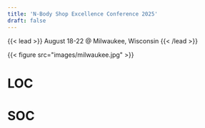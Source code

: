 ```yaml
---
title: 'N-Body Shop Excellence Conference 2025'
draft: false
---
```

{{< lead >}}
August 18-22 @ Milwaukee, Wisconsin
{{< /lead >}}

{{< figure src="images/milwaukee.jpg" >}}

# LOC
# SOC
